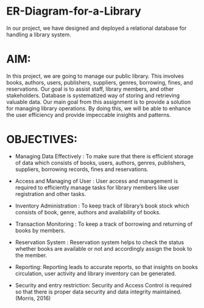 # ER-Diagram-for-a-Library
In our project, we have designed and deployed a relational database for handling a library system.

# AIM:                                                                                                                                                        
In this project, we are going to manage our public library. This involves books, authors, users, publishers, suppliers, genres, borrowing, fines, and reservations. Our goal is to assist staff, library members, and other stakeholders. Database is systematized way of storing and retrieving valuable data. Our main goal from this assignment is to provide a solution for managing library operations. By doing this, we will be able to enhance the user efficiency and provide impeccable insights and patterns. 

# OBJECTIVES: 
 - Managing Data Effectively : To make sure that there is efficient storage of data which consists of books, users, authors, genres, publishers, suppliers, borrowing records, fines and reservations.                                                                                                                                  
 - Access and Managing of User : User access and management is required to efficiently manage tasks for library members like user registration and other tasks.                                                                                                                                                                      
 - Inventory Administration : To keep track of library’s book stock which consists of book, genre, authors and availability of books.

 - Transaction Monitoring : To keep a track of borrowing and returning of books by members.                                                                                                                             
 - Reservation System : Reservation system helps to check the status whether books are available or not and accordingly assign the book to the member.

 - Reporting: Reporting leads to accurate reports, so that insights on books circulation, user activity and library inventory can be generated.
 
 - Security and entry restriction: Security and Access Control is required so that there is proper data security and data integrity maintained. (Morris, 2016)

#


